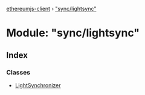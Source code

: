 [ethereumjs-client](../README.md) › ["sync/lightsync"](_sync_lightsync_.md)

# Module: "sync/lightsync"

## Index

### Classes

* [LightSynchronizer](../classes/_sync_lightsync_.lightsynchronizer.md)
